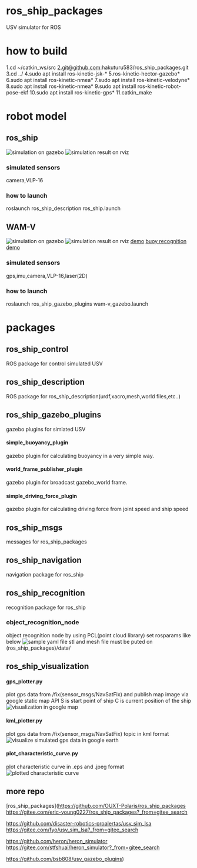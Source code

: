 # ros_ship_packages
USV simulator for ROS

# how to build
1.cd ~/catkin_ws/src
2.git@github.com:hakuturu583/ros_ship_packages.git
3.cd ../
4.sudo apt install ros-kinetic-jsk-*
5.ros-kinetic-hector-gazebo*
6.sudo apt install ros-kinetic-nmea*
7.sudo apt install ros-kinetic-velodyne*
8.sudo apt install ros-kinetic-nmea*
9.sudo apt install ros-kinetic-robot-pose-ekf
10.sudo apt install ros-kinetic-gps*
11.catkin_make
# robot model
## ros_ship
![simulation on gazebo](https://github.com/hakuturu583/ros_ship_packages/blob/master/images/gazebo.png)
![simulation result on rviz](https://github.com/hakuturu583/ros_ship_packages/blob/master/images/rviz.png)

### simulated sensors
camera,VLP-16

### how to launch
roslaunch ros_ship_description ros_ship.launch

## WAM-V
![simulation on gazebo](https://github.com/hakuturu583/ros_ship_packages/blob/master/images/wam-v_gazebo.png)
![simulation result on rviz](https://github.com/hakuturu583/ros_ship_packages/blob/master/images/wam-v_rviz.png)
[demo](https://www.youtube.com/watch?v=tQ_12pDbhCQ&feature=youtu.be)
[buoy recognition demo](https://youtu.be/tgicLday-1E)

### simulated sensors
gps,imu,camera,VLP-16,laser(2D)

### how to launch
roslaunch ros_ship_gazebo_plugins wam-v_gazebo.launch

# packages
## ros_ship_control
ROS package for control simulated USV

## ros_ship_description
ROS package for ros_ship_description(urdf,xacro,mesh,world files,etc..)

## ros_ship_gazebo_plugins
gazebo plugins for simlated USV
#### simple_buoyancy_plugin
gazebo plugin for calculating buoyancy in a very simple way.
#### world_frame_publisher_plugin
gazebo plugin for broadcast gazebo_world frame.
#### simple_driving_force_plugin
gazebo plugin for calculating driving force from joint speed and ship speed

## ros_ship_msgs
messages for ros_ship_packages

## ros_ship_navigation
navigation package for ros_ship

## ros_ship_recognition
recognition package for ros_ship
### object_recognition_node
object recognition node by using PCL(point cloud library)
set rosparams like below
![sample yaml file](https://github.com/hakuturu583/ros_ship_packages/blob/master/images/ros_ship_recognition_yaml.png)
stl and mesh file must be puted on (ros_ship_packages)/data/

## ros_ship_visualization
#### gps_plotter.py
plot gps data from /fix(sensor_msgs/NavSatFix) and publish map image via google static map API
S is start point of ship
C is current position of the ship
![visualization in google map](https://github.com/hakuturu583/ros_ship_packages/blob/master/images/map_image_2.png)
#### kml_plotter.py
plot gps data from /fix(sensor_msgs/NavSatFix) topic in kml format
![visualize simulated gps data in google earth](https://github.com/hakuturu583/ros_ship_packages/blob/master/images/kml-plotter-node.png)
#### plot_characteristic_curve.py
plot characteristic curve  in .eps and .jpeg format
![plotted characteristic curve](https://github.com/hakuturu583/ros_ship_packages/blob/master/images/characteristic_curve.jpg)


## more repo
[ros_ship_packages](https://github.com/OUXT-Polaris/ros_ship_packages
https://gitee.com/eric-young0227/ros_ship_packages?_from=gitee_search

https://github.com/disaster-robotics-proalertas/usv_sim_lsa
https://gitee.com/fyo/usv_sim_lsa?_from=gitee_search

https://github.com/heron/heron_simulator
https://gitee.com/stfshuai/heron_simulator?_from=gitee_search

https://github.com/bsb808/usv_gazebo_plugins)
